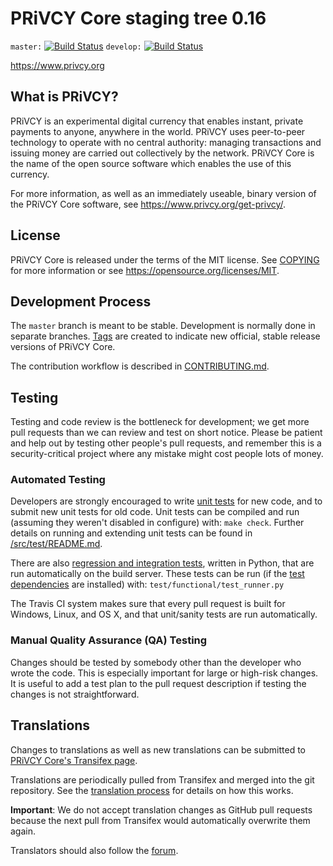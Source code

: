 PRiVCY Core staging tree 0.16
===========================

`master:` [![Build Status](https://travis-ci.org/privcypay/privcy.svg?branch=master)](https://travis-ci.org/privcypay/privcy) `develop:` [![Build Status](https://travis-ci.org/privcypay/privcy.svg?branch=develop)](https://travis-ci.org/privcypay/privcy/branches)

https://www.privcy.org


What is PRiVCY?
-------------

PRiVCY is an experimental digital currency that enables instant, private
payments to anyone, anywhere in the world. PRiVCY uses peer-to-peer technology
to operate with no central authority: managing transactions and issuing money
are carried out collectively by the network. PRiVCY Core is the name of the open
source software which enables the use of this currency.

For more information, as well as an immediately useable, binary version of
the PRiVCY Core software, see https://www.privcy.org/get-privcy/.


License
-------

PRiVCY Core is released under the terms of the MIT license. See [COPYING](COPYING) for more
information or see https://opensource.org/licenses/MIT.

Development Process
-------------------

The `master` branch is meant to be stable. Development is normally done in separate branches.
[Tags](https://github.com/privcypay/privcy/tags) are created to indicate new official,
stable release versions of PRiVCY Core.

The contribution workflow is described in [CONTRIBUTING.md](CONTRIBUTING.md).

Testing
-------

Testing and code review is the bottleneck for development; we get more pull
requests than we can review and test on short notice. Please be patient and help out by testing
other people's pull requests, and remember this is a security-critical project where any mistake might cost people
lots of money.

### Automated Testing

Developers are strongly encouraged to write [unit tests](src/test/README.md) for new code, and to
submit new unit tests for old code. Unit tests can be compiled and run
(assuming they weren't disabled in configure) with: `make check`. Further details on running
and extending unit tests can be found in [/src/test/README.md](/src/test/README.md).

There are also [regression and integration tests](/test), written
in Python, that are run automatically on the build server.
These tests can be run (if the [test dependencies](/test) are installed) with: `test/functional/test_runner.py`

The Travis CI system makes sure that every pull request is built for Windows, Linux, and OS X, and that unit/sanity tests are run automatically.

### Manual Quality Assurance (QA) Testing

Changes should be tested by somebody other than the developer who wrote the
code. This is especially important for large or high-risk changes. It is useful
to add a test plan to the pull request description if testing the changes is
not straightforward.

Translations
------------

Changes to translations as well as new translations can be submitted to
[PRiVCY Core's Transifex page](https://www.transifex.com/projects/p/privcy/).

Translations are periodically pulled from Transifex and merged into the git repository. See the
[translation process](doc/translation_process.md) for details on how this works.

**Important**: We do not accept translation changes as GitHub pull requests because the next
pull from Transifex would automatically overwrite them again.

Translators should also follow the [forum](https://www.privcy.org/forum/topic/privcy-worldwide-collaboration.88/).
